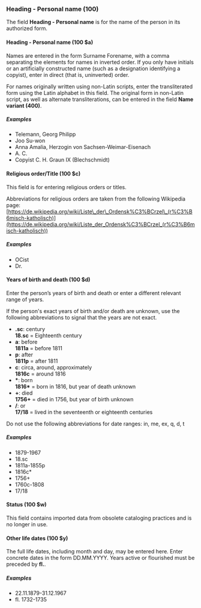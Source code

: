 ### Heading - Personal name (100)

The field **Heading - Personal name** is for the name of the person in its authorized form.

#### Heading - Personal name (100 $a)

Names are entered in the form Surname Forename, with a comma separating the elements for names in inverted order. If you only have initials or an artificially constructed name (such as a designation identifying a copyist), enter in direct (that is, uninverted) order.  

For names originally written using non-Latin scripts, enter the transliterated form using the Latin alphabet in this field. The original form in non-Latin script, as well as alternate transliterations, can be entered in the field **Name variant (400)**.

##### Examples  

- Telemann, Georg Philipp
- Joo Su-won
- Anna Amalia, Herzogin von Sachsen-Weimar-Eisenach
- A. C.
- Copyist C. H. Graun IX (Blechschmidt)

#### Religious order/Title (100 $c)

This field is for entering religious orders or titles.

Abbreviations for religious orders are taken from the following Wikipedia page: [https://de.wikipedia.org/wiki/Liste\_der\_Ordensk%C3%BCrzel\_(r%C3%B6misch-katholisch)](https://de.wikipedia.org/wiki/Liste_der_Ordensk%C3%BCrzel_(r%C3%B6misch-katholisch))  

##### Examples  

- OCist  
- Dr.  

#### Years of birth and death (100 $d)

Enter the person’s years of birth and death or enter a different relevant range of years.

If the person's exact years of birth and/or death are unknown, use the following abbreviations to signal that the years are not exact.

- **.sc**: century  
  **18.sc** = Eighteenth century
- **a**: before  
  **1811a** = before 1811
- **p**: after  
  **1811p** = after 1811
- **c**: circa, around, approximately  
  **1816c** = around 1816
- **\***: born  
  **1816\*** = born in 1816, but year of death unknown
- **+**: died  
  **1756+** = died in 1756, but year of birth unknown
- **/**: or  
  **17/18** = lived in the seventeenth or eighteenth centuries

Do not use the following abbreviations for date ranges: in, me, ex, q, d, t

##### Examples

- 1879-1967
- 18.sc
- 1811a-1855p
- 1816c\*
- 1756+
- 1760c-1808
- 17/18

#### Status (100 $w)

This field contains imported data from obsolete cataloging practices and is no longer in use.

#### Other life dates (100 $y)

The full life dates, including month and day, may be entered here. Enter concrete dates in the form DD.MM.YYYY. Years active or flourished must be preceded by **fl.**.  

##### Examples

- 22.11.1879-31.12.1967
- fl. 1732-1735
